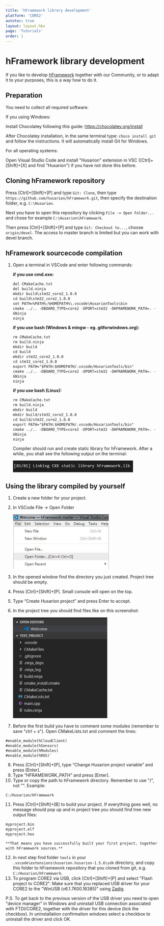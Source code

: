 ```yaml
---
title: 'hFramework library development'
platform: 'CORE2'
autotoc: true
layout: layout.hbs
page: 'Tutorials'
order: 1
---
```


# hFramework library development #

If you like to develop [hFramework](https://github.com/husarion/hFramework) together with our Community, or to adapt it to your purposes, this is a way how to do it.

## Preparation ##

You need to collect all required software.

If you using Windows:

Install Chocolatey following this guide: https://chocolatey.org/install

After Chocolatey installation, in the same terminal type: `choco install git` and follow the instructions. It will automatically install Git for Windows.

For all operating systems:

Open Visual Studio Code and install "Husarion" extension in VSC ([Ctrl]+[Shift]+[X] and find "Husarion") if you have not done this before.
			
## Cloning hFramework repository ##

Press [Ctrl]+[Shift]+[P] and type `Git: Clone`, then type `https://github.com/husarion/hFramework.git`, then specify the destination folder, e.g. `C:\Husarion`.

Next you have to open this repository by clicking `File -> Open Folder...` and chose for example `C:\Husarion\hFramework`. 

Then press [Ctrl]+[Shift]+[P] and type `Git: Checkout to...`, choose `origin/devel`. The access to master branch is limited but you can work with devel branch.

## hFramework sourcecode compilation ##

1. Open a terminal in VSCode and enter following commands:

	**if you use cmd.exe:**
	```
	del CMakeCache.txt
	del build.ninja
	mkdir build\stm32_core2_1.0.0
	cd build\stm32_core2_1.0.0
	set PATH=%PATH%;%HOMEPATH%\.vscode\HusarionTools\bin
	cmake ../.. -DBOARD_TYPE=core2 -DPORT=stm32 -DHFRAMEWORK_PATH=. -GNinja
	ninja
	```
	
	**if you use bash (Windows & mingw - eg. gitforwindows.org):**
	```
	rm CMakeCache.txt
	rm build.ninja
	mkdir build
	cd build
	mkdir stm32_core2_1.0.0
	cd stm32_core2_1.0.0
	export PATH="$PATH:$HOMEPATH/.vscode/HusarionTools/bin"
	cmake ../.. -DBOARD_TYPE=core2 -DPORT=stm32 -DHFRAMEWORK_PATH=. -GNinja
	ninja
	```
	
	**if you use bash (Linux):**
	```
	rm CMakeCache.txt
	rm build.ninja
	mkdir build
	mkdir build/stm32_core2_1.0.0
	cd build/stm32_core2_1.0.0
	export PATH="$PATH:$HOMEPATH/.vscode/HusarionTools/bin"
	cmake ../.. -DBOARD_TYPE=core2 -DPORT=stm32 -DHFRAMEWORK_PATH=. -GNinja
	ninja
	```
	Compiler should run and create static library for hFramework. After a while, you shall see the following output on the terminal:
	
	![image](/src/assets/img/howToStart/lib_p9.png)

## Using the library compiled by yourself ##
     
1. Create a new folder for your project.
2. In VSCode File -> Open Folder

	![image](/src/assets/img/howToStart/com_p2.png)

3. In the opened window find the directory you just created. Project tree should be empty.
4. Press [Ctrl]+[Shift]+[P]. Small console will open on the top.

5. Type “Create Husarion project” and press Enter to accept.
6. In the project tree you should find files like on this screenshot:

	![image](/src/assets/img/howToStart/com_p5.png)

7. Before the first build you have to comment some modules (remember to save "ctrl + s"). 
Open CMakeLists.txt and comment the lines: 

```
#enable_module(hCloudClient)
#enable_module(hSensors)
#enable_module(hModules)
#enable_module(hROS)`
```

8. Press [Ctrl]+[Shift]+[P], type “Change Husarion project variable” and press [Enter].
9. Type “HFRAMEWORK_PATH” and press [Enter].
10. Type or copy the path to hFramework directory. Remember to use "/", not "\". Example:
```
C:/Husarion/hFramework
```
11. Press [Ctrl]+[Shift]+[B] to build your project. If everything goes well, no message should pop up and in project tree you should find tree new output files:
```
myproject.bin
myproject.elf
myproject.hex
```	
	**That means you have successfully built your first project, together with hFramework sources.**
12. In next step find folder `tools` in your `.vscode\extensions\husarion.husarion-1.5.6\sdk` directory, and copy this folder to hFramework repository that you cloned from git, e.g. `C:/Husarion/hFramework`.
13. To program CORE2 via USB, click [Ctrl]+[Shift]+[P] and select "Flash project to CORE2". Make sure that you replaced USB driver for your CORE2 to the "WinUSB (v6.1.7600.16385)" using [Zadig](https://husarion.com/core2/tutorials/howtostart/offline-development-tools/#offline-development-tools-installation-guide).

P.S. To get back to the previous version of the USB driver you need to open "device manager" in Windows and uninstall USB connection associated with FTDI/CORE2, together with the driver for this device (tick the checkbox). In uninstallation confirmation windows select a checkbox to uninstall the driver and click OK.

